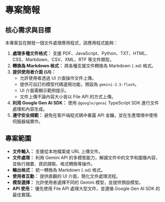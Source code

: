 # 專案簡報

## 核心需求與目標

本專案旨在開發一個文件處理應用程式，該應用程式能夠：

1.  **處理多種文件格式：** 支援 PDF、JavaScript、Python、TXT、HTML、CSS、Markdown、CSV、XML、RTF 等文件類型。
2.  **轉換為 Markdown 格式：** 將各種支援文件轉換為 Markdown (`.md`) 格式。
3.  **提供使用者介面 (UI)：**
    *   允許使用者透過 UI 介面操作文件上傳。
    *   提供可自訂的模型代碼選用功能，預設為 `gemini-2.5-flash`。
    *   UI 介面需顯示範例提示。
    *   文件上傳不論內容大小皆以 File API 的方式上傳。
4.  **利用 Google Gen AI SDK：** 使用 `@google/genai` TypeScript SDK 進行文件處理和內容生成。
5.  **遵守安全規範：** 避免在客戶端程式碼中暴露 API 金鑰，並在生產環境中使用伺服器端實作。

## 專案範圍

*   **文件輸入：** 支援從本地檔案或 URL 上傳文件。
*   **文件處理：** 利用 Gemini API 的多模態能力，解讀文件中的文字和圖像內容，並執行摘要、資訊擷取、格式轉換等操作。
*   **輸出格式：** 統一轉換為 Markdown (`.md`) 格式。
*   **使用者互動：** 提供直觀的 UI 介面，簡化文件處理流程。
*   **模型選擇：** 允許使用者選擇不同的 Gemini 模型，並提供預設模型。
*   **API 使用：** 優先使用 File API 處理大型文件，並遵循 Google Gen AI SDK 的最佳實踐。
